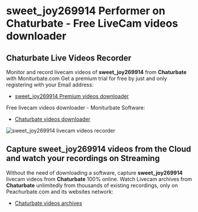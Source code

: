 # sweet_joy269914 Performer on Chaturbate - Free LiveCam videos downloader

## Chaturbate Live Videos Recorder

Monitor and record livecam videos of **sweet_joy269914** from **Chaturbate** with Moniturbate.com
Get a premium trial for free by just and only registering with your Email address:
* [sweet_joy269914 Premium videos downloader](https://moniturbate.com/request-demo-licence-key.html)

Free livecam videos downloader - Moniturbate Software:
* [Chaturbate videos downloader](https://moniturbate.com/moniturbate-download-software.html)

![sweet_joy269914 livecam videos recorder](https://peachurnet.com/templates/moniturbate-software.png)


## Capture sweet_joy269914 videos from the Cloud and watch your recordings on Streaming

Without the need of downloading a software, capture **sweet_joy269914** livecam videos from **Chaturbate** 100% online.
Watch Livecam archives from **Chaturbate** unlimitedly from thousands of existing recordings, only on Peachurbate.com and its websites network:
* [Chaturbate videos archives](https://peachurnet.com/)
